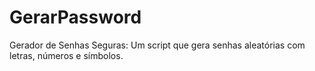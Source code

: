 # GerarPassword
Gerador de Senhas Seguras: Um script que gera senhas aleatórias com letras, números e símbolos.
